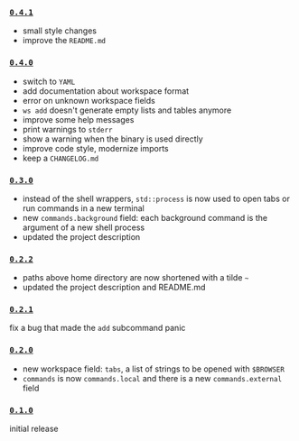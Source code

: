 ### [`0.4.1`](https://github.com/matthias-t/workspace/commit/48bd22e8079f0ea32a0a3127c37294c1fd9bab51)
- small style changes
- improve the `README.md`

### [`0.4.0`](https://github.com/matthias-t/workspace/commit/48bd22e8079f0ea32a0a3127c37294c1fd9bab51)
- switch to `YAML`
- add documentation about workspace format
- error on unknown workspace fields
- `ws add` doesn't generate empty lists and tables anymore
- improve some help messages
- print warnings to `stderr`
- show a warning when the binary is used directly
- improve code style, modernize imports
- keep a `CHANGELOG.md`

### [`0.3.0`](https://github.com/matthias-t/workspace/commit/7b09d1948816439b7c598f92dc0535f0b2ab101a)
- instead of the shell wrappers, `std::process` is now used to open tabs or run commands in a new terminal
- new `commands.background` field: each background command is the argument of a new shell process
- updated the project description

### [`0.2.2`](https://github.com/matthias-t/workspace/commit/a5d0aad79c12a809cbab90bddbf5155aac526d7d)
- paths above home directory are now shortened with a tilde `~`
- updated the project description and README.md

### [`0.2.1`](https://github.com/matthias-t/workspace/commit/fc4532683b6be21cd51efe3596aa64e4132136e1)
fix a bug that made the `add` subcommand panic

### [`0.2.0`](https://github.com/matthias-t/workspace/commit/d380b6924e4df26cf85ff8e842d95b1b2c2f0ce8)
- new workspace field: `tabs`, a list of strings to be opened with `$BROWSER`
- `commands` is now `commands.local` and there is a new `commands.external` field

### [`0.1.0`](https://github.com/matthias-t/workspace/commit/1ace6469b076889a7114484f56724fdd533585c2)
initial release
